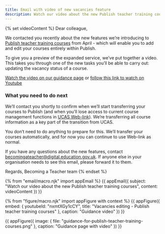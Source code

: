 ```yaml
---
title: Email with video of new vacancies feature
description: Watch our video about the new Publish teacher training courses.
---
```

{% set videoContent %}
Dear colleague,

We contacted you recently about the new features we’re introducing to [Publish teacher training courses](https://publish-teacher-training-courses.education.gov.uk) from April - which will enable you to add and edit your courses entirely within Publish.

To give you a preview of the expanded service, we’ve put together a video. This takes you through one of the new tasks you’ll be able to carry out: updating the vacancy status of a course.

[Watch the video on our guidance page](https://www2.publish-teacher-training-courses.service.gov.uk/guidance) or [follow this link to watch on Youtube](https://www.youtube.com/watch?v=nxmtXGy1cCY&feature=youtu.be)

### What you need to do next

We’ll contact you shortly to confirm when we’ll start transferring your courses to Publish (and when you’ll lose access to current course management functions in [UCAS Web-link](https://www.ucas.com/sign-web-link)). We’re transferring all course information as a key part of the transition from UCAS.

You don’t need to do anything to prepare for this. We’ll transfer your courses automatically, and for now you can continue to use Web-link as normal.

If you have any questions about the new features, contact <becomingateacher@digital.education.gov.uk>. If anyone else in your organisation needs to see this email, please forward it to them.

Regards,
Becoming a Teacher team
{% endset %}

{% from "email/macro.njk" import appEmail %}
{{ appEmail({
  subject: "Watch our video about the new Publish teacher training courses",
  content: videoContent
}) }}

{% from "figure/macro.njk" import appFigure with context %}
{{ appFigure({
  embed: {
    youtubeId: "nxmtXGy1cCY",
    title: "Vacancies editing - Publish teacher training courses"
  },
  caption: "Guidance video"
}) }}

{{ appFigure({
  image: {
    file: "guidance-for-publish-teacher-training-courses.png"
  },
  caption: "Guidance page with video"
}) }}
